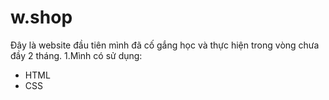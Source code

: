 # w.shop
Đây là website đầu tiên mình đã cố gắng học và thực hiện trong vòng chưa đầy 2 tháng.
1.Mình có sử dụng:
- HTML
- CSS
